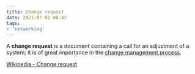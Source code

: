 ```yaml
---
title: Change request
date: 2021-07-02 06:42
tags:
- 'networking'
---
```


A **change request** is a document containing a call for an adjustment of a
system; it is of great importance in the 
[change management process](2021-07-02--06-43-58Z--change_management_process.md).

[Wikipedia - Change request](https://en.wikipedia.org/wiki/Change_request)